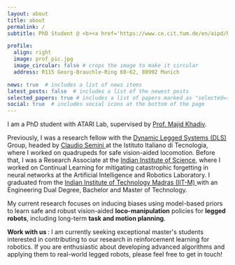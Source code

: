 ```yaml
---
layout: about
title: about
permalink: /
subtitle: PhD Student @ <b><a href='https://www.ce.cit.tum.de/en/aipd/home/'>Applied and Theoretical Aspects of Robot Intelligence (ATARI) Lab</a></b>. Munich Institute of Robotics and Machine Intelligence (<a href='https://www.mirmi.tum.de/'>MIRMI</a>). Technical University of Munich (<a href='https://www.tum.de/'>TUM</a>). 

profile:
  align: right
  image: prof_pic.jpg
  image_circular: false # crops the image to make it circular
  address: R115 Georg-Brauchle-Ring 60-62, 80992 Munich 

news: true  # includes a list of news items
latest_posts: false  # includes a list of the newest posts
selected_papers: true # includes a list of papers marked as "selected={true}"
social: true  # includes social icons at the bottom of the page
---
```


I am a PhD student with ATARI Lab, supervised by <a href="https://www.professoren.tum.de/en/khadiv-majid">Prof. Majid Khadiv</a>. 

Previously, I was a research fellow with the <a href="https://dls.iit.it/"> Dynamic Legged Systems (DLS) </a> Group, headed by <a href='https://dls.iit.it/people-details/-/people/claudio-semini'> Claudio Semini </a> at the Istituto Italiano di Tecnologia, where I worked on quadrupeds for safe vision-aided locomotion. Before that, I was a Research Associate at the <a href="https://iisc.ac.in"> Indian Institute of Science</a>, where I worked on Continual Learning for mitigating catastrophic forgetting in neural networks at the Artificial Intelligence and Robotics Laboratory. I graduated from the <a href="https://www.iitm.ac.in"> Indian Institute of Technology Madras (IIT-M) </a> with an Engineering Dual Degree, Bachelor and Master of Technology. 

My current research focuses on inducing biases using model-based priors to learn safe and robust vision-aided <b>loco-manipulation</b> policies for <b>legged robots</b>, including long-term <b>task and motion planning</b>.

<b>Work with us </b>: I am currently seeking exceptional master's students interested in contributing to our research in reinforcement learning for robotics. If you are enthusiastic about developing advanced algorithms and applying them to real-world legged robots, please feel free to get in touch!
